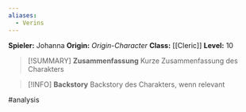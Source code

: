 ```yaml
---
aliases:
  - Verins
---
```

**Spieler:** Johanna
**Origin:** *Origin-Character*
**Class:** [[Cleric]]
**Level:** 10

>[!SUMMARY] **Zusammenfassung**
>Kurze Zusammenfassung des Charakters

>[!INFO] **Backstory**
>Backstory des Charakters, wenn relevant

#analysis